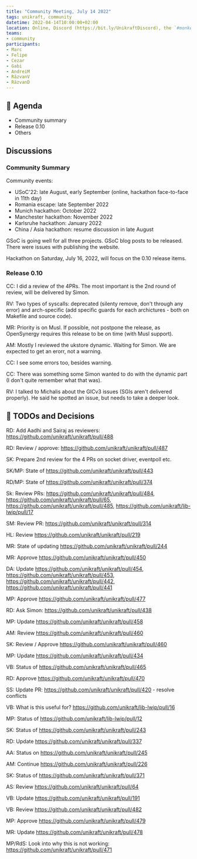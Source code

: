 ```yaml
---
title: "Community Meeting, July 14 2022"
tags: unikraft, community
datetime: 2022-04-14T10:00:00+02:00
location: Online, Discord (https://bit.ly/UnikraftDiscord), the `#monkey-business` voice channel
teams:
- community
participants:
- Marc
- Felipe
- Cezar
- Gabi
- AndreiM
- RăzvanV
- RăzvanD
---
```


## :dart: Agenda

- Community summary
- Release 0.10
- Others

## Discussions

### Community Summary

Community events:
- USoC'22: late August, early September (online, hackathon face-to-face in 11th day)
- Romania escape: late September 2022
- Munich hackathon: October 2022
- Manchester hackathon: November 2022
- Karlsruhe hackathon: January 2022
- China / Asia hackathon: resume discussion in late August

GSoC is going well for all three projects.
GSoC blog posts to be released.
There were issues with publishing the website.

Hackathon on Saturday, July 16, 2022, will focus on the 0.10 release items.

### Release 0.10

CC: I did a review of the 4PRs.
The most important is the 2nd round of review, will be delivered by Simon.

RV: Two types of syscalls: deprecated (silenty remove, don't through any error) and arch-specific (add specific guards for each archictures - both on Makefile and source code).

MR: Priority is on Musl.
If possible, not postpone the release, as OpenSynergy requires this release to be on time (with Musl support).

AM: Mostly I reviewed the ukstore dynamic.
Waiting for Simon.
We are expected to get an erorr, not a warning.

CC: I see some errors too, besides warning.

CC: There was something some Simon wanted to do with the dynamic part (I don't quite remember what that was).

RV: I talked to Michalis about the GICv3 issues (SGIs aren't delivered properly). He said he spotted an issue, but needs to take a deeper look.

## :closed_book: TODOs and Decisions

RD: Add Aadhi and Sairaj as reviewers: https://github.com/unikraft/unikraft/pull/488

RD: Review / approve: https://github.com/unikraft/unikraft/pull/487

SK: Prepare 2nd review for the 4 PRs on socket driver, eventpoll etc.

SK/MP: State of https://github.com/unikraft/unikraft/pull/443

RD/MP: State of https://github.com/unikraft/unikraft/pull/374

Sk: Review PRs: https://github.com/unikraft/unikraft/pull/484, https://github.com/unikraft/unikraft/pull/65, https://github.com/unikraft/unikraft/pull/485, https://github.com/unikraft/lib-lwip/pull/17

SM: Review PR: https://github.com/unikraft/unikraft/pull/314

HL: Review https://github.com/unikraft/unikraft/pull/219

MR: State of updating https://github.com/unikraft/unikraft/pull/244

MR: Approve https://github.com/unikraft/unikraft/pull/450

DA: Update https://github.com/unikraft/unikraft/pull/454, https://github.com/unikraft/unikraft/pull/453, https://github.com/unikraft/unikraft/pull/442, https://github.com/unikraft/unikraft/pull/441

MP: Approve https://github.com/unikraft/unikraft/pull/477

RD: Ask Simon: https://github.com/unikraft/unikraft/pull/438

MP: Update https://github.com/unikraft/unikraft/pull/458

AM: Review https://github.com/unikraft/unikraft/pull/460

SK: Review / Approve https://github.com/unikraft/unikraft/pull/460

MP: Update https://github.com/unikraft/unikraft/pull/434

VB: Status of https://github.com/unikraft/unikraft/pull/465

RD: Approve https://github.com/unikraft/unikraft/pull/470

SS: Update PR: https://github.com/unikraft/unikraft/pull/420 - resolve conflicts

VB: What is this useful for? https://github.com/unikraft/lib-lwip/pull/16

MP: Status of https://github.com/unikraft/lib-lwip/pull/12

SK: Status of https://github.com/unikraft/unikraft/pull/243

RD: Update https://github.com/unikraft/unikraft/pull/337

AA: Status on https://github.com/unikraft/unikraft/pull/245

AM: Continue https://github.com/unikraft/unikraft/pull/226

SK: Status of https://github.com/unikraft/unikraft/pull/371

AS: Review https://github.com/unikraft/unikraft/pull/64

VB: Update https://github.com/unikraft/unikraft/pull/191

VB: Review https://github.com/unikraft/unikraft/pull/482

MP: Approve https://github.com/unikraft/unikraft/pull/479

MR: Update https://github.com/unikraft/unikraft/pull/478

MP/RdS: Look into why this is not working: https://github.com/unikraft/unikraft/pull/471
